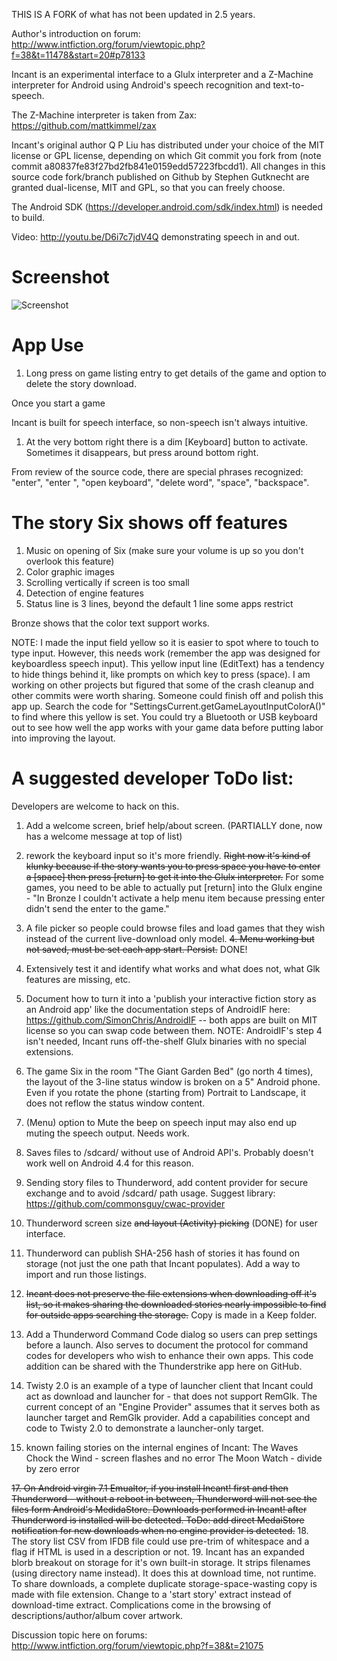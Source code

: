 THIS IS A FORK of what has not been updated in 2.5 years.

Author's introduction on forum: http://www.intfiction.org/forum/viewtopic.php?f=38&t=11478&start=20#p78133

Incant is an experimental interface to a Glulx interpreter and a Z-Machine interpreter for Android using Android's speech recognition and text-to-speech.

The Z-Machine interpreter is taken from Zax: https://github.com/mattkimmel/zax

Incant's original author Q P Liu has distributed under your choice of the MIT license or GPL license, depending on which Git commit you fork from (note commit a80837fe83f27bd2fb841e0159edd57223fbcdd1).
All changes in this source code fork/branch published on Github by Stephen Gutknecht are granted dual-license, MIT and GPL, so that you can freely choose.

The Android SDK (https://developer.android.com/sdk/index.html) is needed to build.


Video: http://youtu.be/D6i7c7jdV4Q demonstrating speech in and out.


Screenshot
============

![Screenshot](screenshots/HUAWEI_H1611/opening_device-2017-04-02-162832.png)


App Use
===========
1. Long press on game listing entry to get details of the game and option to delete the story download.

Once you start a game

Incant is built for speech interface, so non-speech isn't always intuitive.

1. At the very bottom right there is a dim [Keyboard] button to activate. Sometimes it disappears, but press around bottom right.

From review of the source code, there are special phrases recognized: "enter", "enter ", "open keyboard", "delete word", "space", "backspace".


The story Six shows off features
=====================================
1. Music on opening of Six (make sure your volume is up so you don't overlook this feature)
2. Color graphic images
3. Scrolling vertically if screen is too small
4. Detection of engine features
5. Status line is 3 lines, beyond the default 1 line some apps restrict

Bronze shows that the color text support works.

NOTE:
I made the input field yellow so it is easier to spot where to touch to type input. However, this needs work (remember the app was designed for keyboardless speech input).
This yellow input line (EditText) has a tendency to hide things behind it, like prompts on which key to press (space).
I am working on other projects but figured that some of the crash cleanup and other commits were worth sharing. Someone could finish off and polish this app up.
Search the code for "SettingsCurrent.getGameLayoutInputColorA()" to find where this yellow is set.
You could try a Bluetooth or USB keyboard out to see how well the app works with your game data before putting labor into improving the layout.


A suggested developer ToDo list:
==================================
Developers are welcome to hack on this.

1. Add a welcome screen, brief help/about screen. (PARTIALLY done, now has a welcome message at top of list)
2. rework the keyboard input so it's more friendly. ~~Right now it's kind of klunky because if the story wants you to press space you have to enter a [space] then press [return] to get it into the Glulx interpreter.~~  For some games, you need to be able to actually put [return] into the Glulx engine - "In Bronze I couldn't activate a help menu item because pressing enter didn't send the enter to the game."
3. A file picker so people could browse files and load games that they wish instead of the current live-download only model.
~~4. Menu working but not saved, must be set each app start. Persist.~~ DONE!
5. Extensively test it and identify what works and what does not, what Glk features are missing, etc.
6. Document how to turn it into a 'publish your interactive fiction story as an Android app' like the documentation steps of AndroidIF here: https://github.com/SimonChris/AndroidIF -- both apps are built on MIT license so you can swap code between them.  NOTE: AndroidIF's step 4 isn't needed, Incant runs off-the-shelf Glulx binaries with no special extensions.
7. The game Six in the room "The Giant Garden Bed" (go north 4 times), the layout of the 3-line status window is broken on a 5" Android phone. Even if you rotate the phone (starting from) Portrait to Landscape, it does not reflow the status window content.
8. (Menu) option to Mute the beep on speech input may also end up muting the speech output. Needs work.
9. Saves files to /sdcard/ without use of Android API's. Probably doesn't work well on Android 4.4 for this reason.
10. Sending story files to Thunderword, add content provider for secure exchange and to avoid /sdcard/ path usage. Suggest library: https://github.com/commonsguy/cwac-provider
11. Thunderword screen size ~~and layout (Activity) picking~~ (DONE) for user interface.
12. Thunderword can publish SHA-256 hash of stories it has found on storage (not just the one path that Incant populates). Add a way to import and run those listings.
13. ~~Incant does not preserve the file extensions when downloading off it's list, so it makes sharing the downloaded stories nearly impossible to find for outside apps searching the storage.~~ Copy is made in a Keep folder.
14. Add a Thunderword Command Code dialog so users can prep settings before a launch. Also serves to document the protocol for command codes for developers who wish to enhance their own apps. This code addition can be shared with the Thunderstrike app here on GitHub.
15. Twisty 2.0 is an example of a type of launcher client that Incant could act as download and launcher for - that does not support RemGlk. The current concept of an "Engine Provider" assumes that it serves both as launcher target and RemGlk provider. Add a capabilities concept and code to Twisty 2.0 to demonstrate a launcher-only target.

16. known failing stories on the internal engines of Incant:
  The Waves Chock the Wind - screen flashes and no error
  The Moon Watch - divide by zero error

~~17. On Android virgin 7.1 Emualtor, if you install Incant! first and then Thunderword - without a reboot in between, Thunderword will not see the files form Android's MedidaStore.  Downloads performed in Incant! after Thunderword is installed will be detected.  ToDo: add direct MedaiStore notification for new downloads when no engine provider is detected.~~
18. The story list CSV from IFDB file could use pre-trim of whitespace and a flag if HTML is used in a description or not.
19. Incant has an expanded blorb breakout on storage for it's own built-in storage. It strips filenames (using directory name instead). It does this at download time, not runtime. To share downloads, a complete duplicate storage-space-wasting copy is made with file extension. Change to a 'start story' extract instead of download-time extract.  Complications come in the browsing of descriptions/author/album cover artwork.

Discussion topic here on forums: http://www.intfiction.org/forum/viewtopic.php?f=38&t=21075
